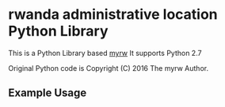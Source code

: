 rwanda administrative location Python Library
=============================================

This is a Python Library based [myrw](https://github.com/rmuhire/myrw)
It supports Python 2.7

Original Python code is Copyright (C) 2016 The myrw Author.


Example Usage
-------------

